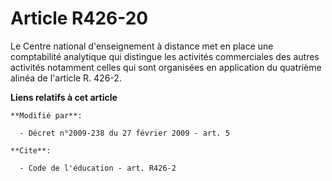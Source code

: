 # Article R426-20

Le Centre national d'enseignement à distance met en place une comptabilité analytique qui distingue les activités
commerciales des autres activités notamment celles qui sont organisées en application du quatrième alinéa de l'article R.
426-2.

**Liens relatifs à cet article**

	**Modifié par**:

	  - Décret n°2009-238 du 27 février 2009 - art. 5

	**Cite**:

	  - Code de l'éducation - art. R426-2
